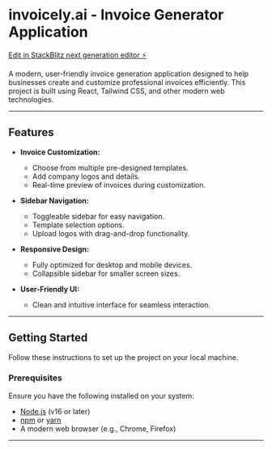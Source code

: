# invoicely.ai - Invoice Generator Application

[Edit in StackBlitz next generation editor ⚡️](https://stackblitz.com/~/github.com/rahulgithub-web/invoicely.ai)

A modern, user-friendly invoice generation application designed to help businesses create and customize professional invoices efficiently. This project is built using React, Tailwind CSS, and other modern web technologies.

---

## **Features**

- **Invoice Customization:**
  - Choose from multiple pre-designed templates.
  - Add company logos and details.
  - Real-time preview of invoices during customization.

- **Sidebar Navigation:**
  - Toggleable sidebar for easy navigation.
  - Template selection options.
  - Upload logos with drag-and-drop functionality.

- **Responsive Design:**
  - Fully optimized for desktop and mobile devices.
  - Collapsible sidebar for smaller screen sizes.

- **User-Friendly UI:**
  - Clean and intuitive interface for seamless interaction.

---

## **Getting Started**

Follow these instructions to set up the project on your local machine.

### **Prerequisites**

Ensure you have the following installed on your system:
- [Node.js](https://nodejs.org/) (v16 or later)
- [npm](https://www.npmjs.com/) or [yarn](https://yarnpkg.com/)
- A modern web browser (e.g., Chrome, Firefox)

---
